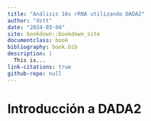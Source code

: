 ```yaml
--- 
title: "Análisis 16s rRNA utilizando DADA2"
author: "dstt"
date: "2024-03-04"
site: bookdown::bookdown_site
documentclass: book
bibliography: book.bib
description: |
  This is...
link-citations: true
github-repo: null
---
```

# Introducción a DADA2 

